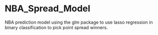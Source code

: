 # NBA_Spread_Model
NBA prediction model using the glm package to use lasso regression in binary classification to pick point spread winners.
